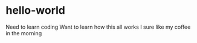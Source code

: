 # hello-world
Need to learn coding
Want to learn how this all works
I sure like my coffee in the morning
